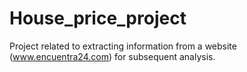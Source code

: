 # House_price_project
Project related to extracting information from a website (www.encuentra24.com) for subsequent analysis.
